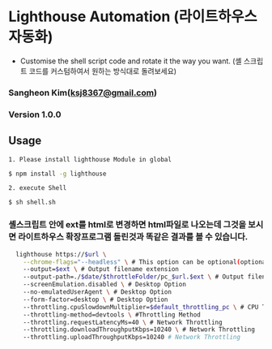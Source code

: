 # Lighthouse Automation (라이트하우스 자동화)

- Customise the shell script code and rotate it the way you want. (셸 스크립트 코드를 커스텀하여서 원하는 방식대로 돌려보세요)

### Sangheon Kim(ksj8367@gmail.com)

### Version 1.0.0

## Usage

`1. Please install lighthouse Module in global`

```bash
$ npm install -g lighthouse
```

`2. execute Shell`

```bash
$ sh shell.sh
```

### 셸스크립트 안에 ext를 html로 변경하면 html파일로 나오는데 그것을 보시면 라이트하우스 확장프로그램 돌린것과 똑같은 결과를 볼 수 있습니다.

```bash
  lighthouse https://$url \
    --chrome-flags="--headless" \ # This option can be optional(optional : see Chrome Browser)
    --output=$ext \ # Output filename extension
    --output-path=./$date/$throttleFolder/pc_$url.$ext \ # Output filename extension
    --screenEmulation.disabled \ # Desktop Option
    --no-emulatedUserAgent \ # Desktop Option
    --form-factor=desktop \ # Desktop Option
    --throttling.cpuSlowdownMultiplier=$default_throttling_pc \ # CPU Throttling
    --throttling-method=devtools \ #Throttling Method
    --throttling.requestLatencyMs=40 \ # Network Throttling
    --throttling.downloadThroughputKbps=10240 \ # Network Throttling
    --throttling.uploadThroughputKbps=10240 # Network Throttling
```
